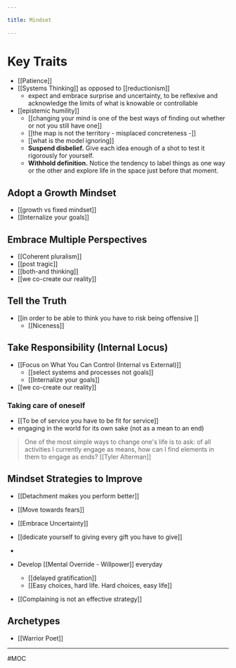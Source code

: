 ```yaml
---
title: Mindset 
---
```

# Key Traits
- [[Patience]]
- [[Systems Thinking]] as opposed to [[reductionism]]
	- expect and embrace surprise and uncertainty, to be reflexive and acknowledge the limits of what is knowable or controllable
- [[epistemic humility]]
	- [[changing your mind is one of the best ways of finding out whether or not you still have one]]
	- [[the map is not the territory - misplaced concreteness -]]
	- [[what is the model ignoring]]
	- **Suspend disbelief.** Give each idea enough of a shot to test it rigorously for yourself.
	- **Withhold definition.** Notice the tendency to label things as one way or the other and explore life in the space just before that moment.

## Adopt a Growth Mindset
- [[growth vs fixed mindset]]
- [[Internalize your goals]]

## Embrace Multiple Perspectives
- [[Coherent pluralism]]
- [[post tragic]]
- [[both-and thinking]]
- [[we co-create our reality]]

## Tell the Truth
- [[in order to be able to think you have to risk being offensive ]]
	- [[Niceness]]

## Take Responsibility (Internal Locus)
- [[Focus on What You Can Control (Internal vs External)]]
	 - [[select systems and processes not goals]]
	 - [[Internalize your goals]]
- [[we co-create our reality]]

### Taking care of oneself
- [[To be of service you have to be fit for service]]
- engaging in the world for its own sake (not as a mean to an end)
> One of the most simple ways to change one's life is to ask: of all activities I currently engage as means, how can I find elements in them to engage as ends? [[Tyler Alterman]]

## Mindset Strategies to Improve 
- [[Detachment makes you perform better]]
- [[Move towards fears]] 
- [[Embrace Uncertainty]]
- [[dedicate yourself to giving every gift you have to give]]
- 

- Develop [[Mental Override - Willpower]] everyday
	- [[delayed gratification]]
	-  [[Easy choices, hard life. Hard choices, easy life]]

- [[Complaining is not an effective strategy]] 

## Archetypes
- [[Warrior Poet]]

-------------------
#MOC 

